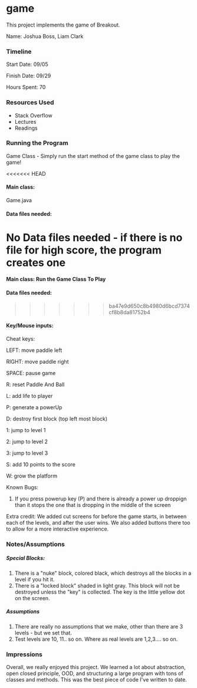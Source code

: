 game
====

This project implements the game of Breakout.

Name: Joshua Boss, Liam Clark

### Timeline

Start Date: 09/05

Finish Date: 09/29

Hours Spent: 70

### Resources Used
* Stack Overflow 
* Lectures
* Readings

### Running the Program
Game Class - Simply run the start method of the game class to play the game!

<<<<<<< HEAD
#### Main class: 
Game.java

#### Data files needed: 
No Data files needed - if there is no file for high score, the program creates one
=======
#### Main class: Run the Game Class To Play

#### Data files needed: 
>>>>>>> ba47e9d650c8b4980d6bcd7374cf8b8da81752b4

#### Key/Mouse inputs:
Cheat keys:

LEFT: move paddle left 

RIGHT: move paddle right

SPACE: pause game

R: reset Paddle And Ball

L: add life to player

P: generate a powerUp

D: destroy first block (top left most block)

1: jump to level 1

2: jump to level 2

3: jump to level 3

S: add 10 points to the score

W: grow the platform


Known Bugs:

1. If you press powerup key (P) and there is already a power up droppign than it stops 
the one that is dropping in the middle of the screen

Extra credit: We added cut screens for before the game starts, in between each of the levels, and after 
the user wins. We also added buttons there too to allow for a more interactive experience. 


### Notes/Assumptions

##### Special Blocks:
1. There is a "nuke" block, colored black, which destroys all the blocks in a level if you hit it.
2. There is a "locked block" shaded in light gray. This block will not be destroyed unless the "key" is collected. The key is the 
little yellow dot on the screen. 

##### Assumptions

1. There are really no assumptions that we make, other than there are 3 levels - but we set that. 
2. Test levels are 10, 11.. so on. Where as real levels are 1,2,3.... so on.

### Impressions
Overall, we really enjoyed this project. We learned a lot about abstraction, open closed principle, OOD, and structuring a large
program with tons of classes and methods. This was the best piece of code I've written to date. 
